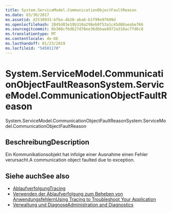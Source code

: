 ```yaml
---
title: System.ServiceModel.CommunicationObjectFaultReason
ms.date: 03/30/2017
ms.assetid: d2530933-bfba-4b20-aba6-b1f99e97699d
ms.openlocfilehash: 2845d83e19b310a298eb0f53a1c45d08aeabe766
ms.sourcegitcommit: 6b308cf6d627d78ee36dbbae8972a310ac7fd6c8
ms.translationtype: MT
ms.contentlocale: de-DE
ms.lasthandoff: 01/23/2019
ms.locfileid: "54501170"
---
```

# <a name="systemservicemodelcommunicationobjectfaultreason"></a><span data-ttu-id="87d9b-102">System.ServiceModel.CommunicationObjectFaultReason</span><span class="sxs-lookup"><span data-stu-id="87d9b-102">System.ServiceModel.CommunicationObjectFaultReason</span></span>
<span data-ttu-id="87d9b-103">System.ServiceModel.CommunicationObjectFaultReason</span><span class="sxs-lookup"><span data-stu-id="87d9b-103">System.ServiceModel.CommunicationObjectFaultReason</span></span>  
  
## <a name="description"></a><span data-ttu-id="87d9b-104">Beschreibung</span><span class="sxs-lookup"><span data-stu-id="87d9b-104">Description</span></span>  
 <span data-ttu-id="87d9b-105">Ein Kommunikationsobjekt hat infolge einer Ausnahme einen Fehler verursacht.</span><span class="sxs-lookup"><span data-stu-id="87d9b-105">A communication object faulted due to exception.</span></span>  
  
## <a name="see-also"></a><span data-ttu-id="87d9b-106">Siehe auch</span><span class="sxs-lookup"><span data-stu-id="87d9b-106">See also</span></span>
- [<span data-ttu-id="87d9b-107">Ablaufverfolgung</span><span class="sxs-lookup"><span data-stu-id="87d9b-107">Tracing</span></span>](../../../../../docs/framework/wcf/diagnostics/tracing/index.md)
- [<span data-ttu-id="87d9b-108">Verwenden der Ablaufverfolgung zum Beheben von Anwendungsfehlern</span><span class="sxs-lookup"><span data-stu-id="87d9b-108">Using Tracing to Troubleshoot Your Application</span></span>](../../../../../docs/framework/wcf/diagnostics/tracing/using-tracing-to-troubleshoot-your-application.md)
- [<span data-ttu-id="87d9b-109">Verwaltung und Diagnose</span><span class="sxs-lookup"><span data-stu-id="87d9b-109">Administration and Diagnostics</span></span>](../../../../../docs/framework/wcf/diagnostics/index.md)
